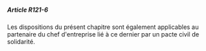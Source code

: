 ##### Article R121-6

Les dispositions du présent chapitre sont également applicables au partenaire du chef d'entreprise lié à ce dernier par un pacte civil de solidarité.

